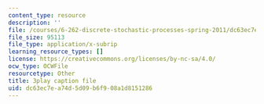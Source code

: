 ```yaml
---
content_type: resource
description: ''
file: /courses/6-262-discrete-stochastic-processes-spring-2011/dc63ec7ea74d5d09b6f908a1d8151286_K-iHODiS0-8.vtt
file_size: 95113
file_type: application/x-subrip
learning_resource_types: []
license: https://creativecommons.org/licenses/by-nc-sa/4.0/
ocw_type: OCWFile
resourcetype: Other
title: 3play caption file
uid: dc63ec7e-a74d-5d09-b6f9-08a1d8151286
---
```


